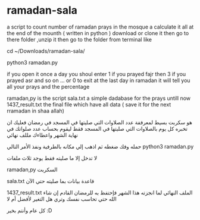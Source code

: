 # ramadan-sala
a script to count number of ramadan prays in the mosque a calculate it all at the end of the mounth ( written in python )
download or clone it then go to there folder ,unzip it then go to the folder from terminal like

cd ~/Downloads/ramadan-sala/

python3 ramadan.py


if you open it once a day  you shoul enter  1 if you prayed fajr  then 3 if you prayed asr and so on ... or 0 to exit 
at the last day in ramadan it will tell you all your prays and the percentage

ramadan,py is the script
sala.txt a simple dadabase for the prays untill now
1437_result.txt the final file which have all data ( save it for the next rramadan in shaa allah)

هو سكربت بسيط لمعرففة عدد الصلاوات التي صليتها في المسجد في رمضان فعليك ان تخبره كل يوم بالصلاوات التي صليتها في المسجد فقط 
ليقوم بحساب عدد صلواتك في نهاية الشهر واعطاءك مللف نهائي

حمله وفك ضغطه ثم اذهب إلي مكانه بالطرفية  ونفذ الأمر التالي
python3 ramadan.py

لا تدخل إلا ما صليته فقط 
يوجد ثلاث ملفات 

ramadan,py السكربت

sala.txt قاعدة بيانات بما صليته حتي الآن

1437_result.txt الملف النهائي لما انجزته هذا الشهر فإحتفظ به للرمضان القادم إن شاء الله حتي تحاسب نفسك وتري هل التغير لأفضل أم لا 


كل عام وأنتم بخير :D
